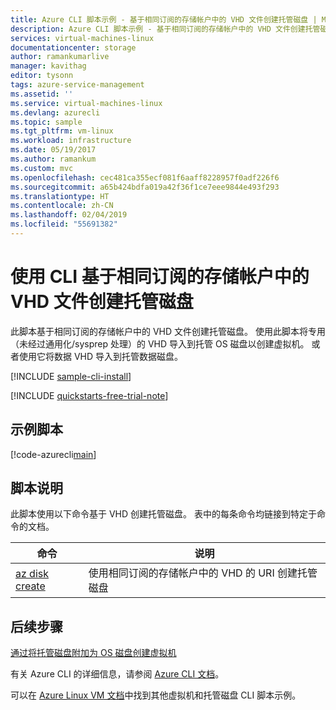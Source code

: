 ```yaml
---
title: Azure CLI 脚本示例 - 基于相同订阅的存储帐户中的 VHD 文件创建托管磁盘 | Microsoft Docs
description: Azure CLI 脚本示例 - 基于相同订阅的存储帐户中的 VHD 文件创建托管磁盘
services: virtual-machines-linux
documentationcenter: storage
author: ramankumarlive
manager: kavithag
editor: tysonn
tags: azure-service-management
ms.assetid: ''
ms.service: virtual-machines-linux
ms.devlang: azurecli
ms.topic: sample
ms.tgt_pltfrm: vm-linux
ms.workload: infrastructure
ms.date: 05/19/2017
ms.author: ramankum
ms.custom: mvc
ms.openlocfilehash: cec481ca355ecf081f6aaff8228957f0adf226f6
ms.sourcegitcommit: a65b424bdfa019a42f36f1ce7eee9844e493f293
ms.translationtype: HT
ms.contentlocale: zh-CN
ms.lasthandoff: 02/04/2019
ms.locfileid: "55691382"
---
```

# <a name="create-a-managed-disk-from-a-vhd-file-in-a-storage-account-in-the-same-subscription-with-cli"></a>使用 CLI 基于相同订阅的存储帐户中的 VHD 文件创建托管磁盘

此脚本基于相同订阅的存储帐户中的 VHD 文件创建托管磁盘。 使用此脚本将专用（未经过通用化/sysprep 处理）的 VHD 导入到托管 OS 磁盘以创建虚拟机。 或者使用它将数据 VHD 导入到托管数据磁盘。 


[!INCLUDE [sample-cli-install](../../../includes/sample-cli-install.md)]

[!INCLUDE [quickstarts-free-trial-note](../../../includes/quickstarts-free-trial-note.md)]

## <a name="sample-script"></a>示例脚本

[!code-azurecli[main](../../../cli_scripts/virtual-machine/create-managed-data-disks-from-vhd/create-managed-data-disks-from-vhd.sh "Create managed disk from VHD")]


## <a name="script-explanation"></a>脚本说明

此脚本使用以下命令基于 VHD 创建托管磁盘。 表中的每条命令均链接到特定于命令的文档。

| 命令 | 说明 |
|---|---|
| [az disk create](https://docs.microsoft.com/cli/azure/disk) | 使用相同订阅的存储帐户中的 VHD 的 URI 创建托管磁盘 |

## <a name="next-steps"></a>后续步骤

[通过将托管磁盘附加为 OS 磁盘创建虚拟机](./virtual-machines-linux-cli-sample-create-vm-from-managed-os-disks.md?toc=%2fcli%2fmodule%2ftoc.json)

有关 Azure CLI 的详细信息，请参阅 [Azure CLI 文档](https://docs.microsoft.com/cli/azure)。

可以在 [Azure Linux VM 文档](../linux/cli-samples.md?toc=%2fazure%2fvirtual-machines%2flinux%2ftoc.json)中找到其他虚拟机和托管磁盘 CLI 脚本示例。
